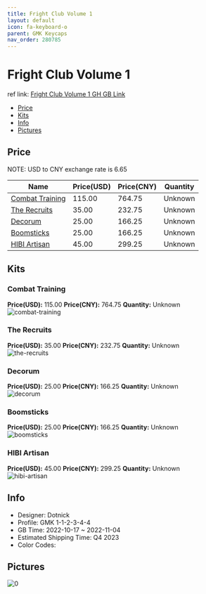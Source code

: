 ```yaml
---
title: Fright Club Volume 1 
layout: default
icon: fa-keyboard-o
parent: GMK Keycaps
nav_order: 280785
---
```


# Fright Club Volume 1 

ref link: [Fright Club Volume 1 GH GB Link](https://geekhack.org/index.php?topic=118089.0)

* [Price](#price)
* [Kits](#kits)
* [Info](#info)
* [Pictures](#pictures)

## Price

NOTE: USD to CNY exchange rate is 6.65

| Name          | Price(USD)   |  Price(CNY) | Quantity |
| ------------- | ------------ |  ---------- | -------- |
|[Combat Training](#combat-training)|115.00|764.75|Unknown|
|[The Recruits](#the-recruits)|35.00|232.75|Unknown|
|[Decorum](#decorum)|25.00|166.25|Unknown|
|[Boomsticks](#boomsticks)|25.00|166.25|Unknown|
|[HIBI Artisan](#hibi-artisan)|45.00|299.25|Unknown|


## Kits
### Combat Training  
**Price(USD):** 115.00	**Price(CNY):** 764.75	**Quantity:** Unknown  
<img src="{{ 'assets/images/gmk-keycaps/Fright-Club-Volume-1/kits_pics/combat-training.png' | relative_url }}" alt="combat-training" class="image featured">

### The Recruits  
**Price(USD):** 35.00	**Price(CNY):** 232.75	**Quantity:** Unknown  
<img src="{{ 'assets/images/gmk-keycaps/Fright-Club-Volume-1/kits_pics/the-recruits.png' | relative_url }}" alt="the-recruits" class="image featured">

### Decorum  
**Price(USD):** 25.00	**Price(CNY):** 166.25	**Quantity:** Unknown  
<img src="{{ 'assets/images/gmk-keycaps/Fright-Club-Volume-1/kits_pics/decorum.png' | relative_url }}" alt="decorum" class="image featured">

### Boomsticks  
**Price(USD):** 25.00	**Price(CNY):** 166.25	**Quantity:** Unknown  
<img src="{{ 'assets/images/gmk-keycaps/Fright-Club-Volume-1/kits_pics/boomsticks.png' | relative_url }}" alt="boomsticks" class="image featured">

### HIBI Artisan  
**Price(USD):** 45.00	**Price(CNY):** 299.25	**Quantity:** Unknown  
<img src="{{ 'assets/images/gmk-keycaps/Fright-Club-Volume-1/kits_pics/hibi-artisan.jpg' | relative_url }}" alt="hibi-artisan" class="image featured">

## Info
* Designer: Dotnick  
* Profile: GMK 1-1-2-3-4-4  
* GB Time: 2022-10-17 ~ 2022-11-04  
* Estimated Shipping Time: Q4 2023  
* Color Codes:  


## Pictures  
<img src="{{ 'assets/images/gmk-keycaps/Fright-Club-Volume-1/rendering_pics/0.jpg' | relative_url }}" alt="0" class="image featured">
